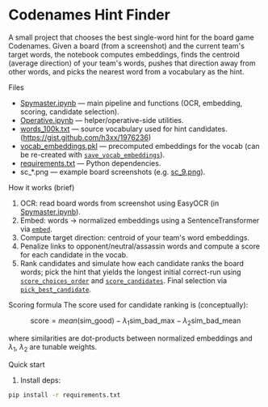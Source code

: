# Codenames Hint Finder

A small project that chooses the best single-word hint for the board game Codenames. Given a board (from a screenshot) and the current team's target words, the notebook computes embeddings, finds the centroid (average direction) of your team's words, pushes that direction away from other words, and picks the nearest word from a vocabulary as the hint.

Files
- [Spymaster.ipynb](Spymaster.ipynb) — main pipeline and functions (OCR, embedding, scoring, candidate selection).
- [Operative.ipynb](Operative.ipynb) — helper/operative-side utilities.
- [words_100k.txt](words_100k.txt) — source vocabulary used for hint candidates. (https://gist.github.com/h3xx/1976236)
- [vocab_embeddings.pkl](vocab_embeddings.pkl) — precomputed embeddings for the vocab (can be re-created with [`save_vocab_embeddings`](Spymaster.ipynb)).
- [requirements.txt](requirements.txt) — Python dependencies.
- sc_*.png — example board screenshots (e.g. [sc_9.png](sc_9.png)).

How it works (brief)
1. OCR: read board words from screenshot using EasyOCR (in [Spymaster.ipynb](Spymaster.ipynb)).
2. Embed: words → normalized embeddings using a SentenceTransformer via [`embed`](Spymaster.ipynb).
3. Compute target direction: centroid of your team's word embeddings.
4. Penalize links to opponent/neutral/assassin words and compute a score for each candidate in the vocab.
5. Rank candidates and simulate how each candidate ranks the board words; pick the hint that yields the longest initial correct-run using [`score_choices_order`](Spymaster.ipynb) and [`score_candidates`](Spymaster.ipynb). Final selection via [`pick_best_candidate`](Spymaster.ipynb).

Scoring formula
The score used for candidate ranking is (conceptually):

```math
\text{score} = {mean}(\text{sim\_{good}}) - \lambda_1  \text{sim\_bad\_max} - \lambda_2  \text{sim\_bad\_mean}
```

where similarities are dot-products between normalized embeddings and $\lambda_1$, $\lambda_2$ are tunable weights.

Quick start
1. Install deps:
```sh
pip install -r requirements.txt
```
